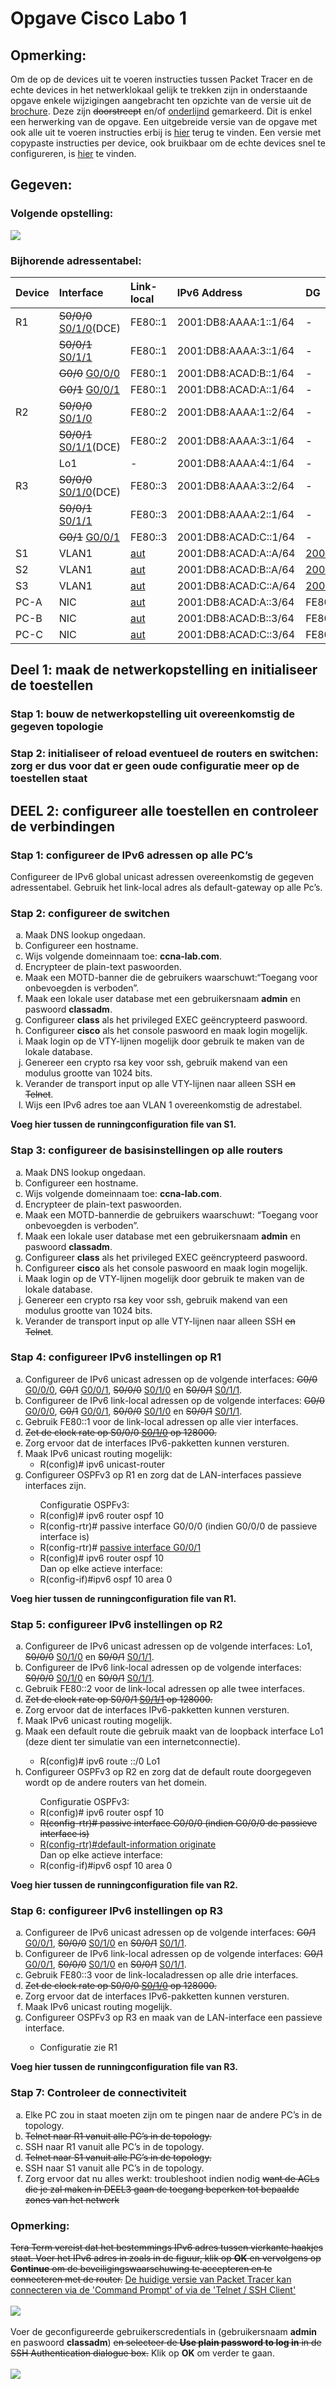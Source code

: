 # Opgave Cisco Labo 1


## Opmerking:
Om de op de devices uit te voeren instructies tussen Packet Tracer en de echte devices in het netwerklokaal gelijk te trekken zijn in onderstaande opgave enkele wijzigingen aangebracht ten opzichte van de versie uit de [brochure](pdf/brochure-sep-2223.pdf). Deze zijn <del>doorstreept</del> en/of <ins>onderlijnd</ins> gemarkeerd. Dit is enkel een herwerking van de opgave. Een uitgebreide versie van de opgave met ook alle uit te voeren instructies erbij is [hier](labo1_instructies.md) terug te vinden. Een versie met copypaste instructies per device, ook bruikbaar om de echte devices snel te configureren, is [hier](labo1_copypaste_instructies.md) te vinden.


## Gegeven:

### Volgende opstelling:
![](img/labo1_opgave_topologie.PNG)

### Bijhorende adressentabel:
| Device | Interface | Link-local | IPv6 Address | DG |
| :-- | :-- | :-- | :-- | :-- |
| R1 | <del>S0/0/0</del> <ins>S0/1/0</ins>(DCE) | FE80::1 | 2001:DB8:AAAA:1::1/64 | - |
| | <del>S0/0/1</del> <ins>S0/1/1</ins> | FE80::1 | 2001:DB8:AAAA:3::1/64 | - |
| | <del>G0/0</del> <ins>G0/0/0</ins> | FE80::1 | 2001:DB8:ACAD:B::1/64 | - |
| | <del>G0/1</del> <ins>G0/0/1</ins> | FE80::1 | 2001:DB8:ACAD:A::1/64 | - |
| R2| <del>S0/0/0</del> <ins>S0/1/0</ins> | FE80::2| 2001:DB8:AAAA:1::2/64 | - |
| | <del>S0/0/1</del> <ins>S0/1/1</ins>(DCE) | FE80::2 | 2001:DB8:AAAA:3::1/64 | - |
| | Lo1 | - | 2001:DB8:AAAA:4::1/64 | - |
| R3 | <del>S0/0/0</del> <ins>S0/1/0</ins>(DCE) | FE80::3 | 2001:DB8:AAAA:3::2/64 | - |
| | <del>S0/0/1</del> <ins>S0/1/1</ins> | FE80::3 | 2001:DB8:AAAA:2::1/64 | - |
| | <del>G0/1</del> <ins>G0/0/1</ins> | FE80::3 | 2001:DB8:ACAD:C::1/64 | - |
| S1 | VLAN1 | <ins>aut</ins> | 2001:DB8:ACAD:A::A/64 | <ins>2001:DB8:ACAD:A::1</ins> |
| S2 | VLAN1 | <ins>aut</ins> | 2001:DB8:ACAD:B::A/64 | <ins>2001:DB8:ACAD:B::1</ins> |
| S3 | VLAN1 | <ins>aut</ins> | 2001:DB8:ACAD:C::A/64 | <ins>2001:DB8:ACAD:C::1</ins> |
| PC-A | NIC | <ins>aut</ins> | 2001:DB8:ACAD:A::3/64 | FE80::1 |
| PC-B | NIC | <ins>aut</ins> | 2001:DB8:ACAD:B::3/64 | FE80::1 |
| PC-C | NIC | <ins>aut</ins> | 2001:DB8:ACAD:C::3/64 | FE80::3 |


## Deel 1: maak de netwerkopstelling en initialiseer de toestellen

### Stap 1: bouw de netwerkopstelling uit overeenkomstig de gegeven topologie

### Stap 2: initialiseer of reload eventueel de routers en switchen: zorg er dus voor dat er geen oude configuratie meer op de toestellen staat


## DEEL 2: configureer alle toestellen en controleer de verbindingen

### Stap 1: configureer de IPv6 adressen op alle PC’s
Configureer  de  IPv6  global  unicast  adressen  overeenkomstig  de  gegeven adressentabel. Gebruik het link-local adres als default-gateway op alle Pc’s.

### Stap 2: configureer de switchen  
<ol type="a">
  <li>Maak DNS lookup ongedaan.</li>
  <li>Configureer een hostname.</li>
  <li>Wijs volgende domeinnaam toe: <strong>ccna-lab.com</strong>.</li>
  <li>Encrypteer de plain-text paswoorden.</li>
  <li>Maak een MOTD-banner die de gebruikers waarschuwt:“Toegang voor onbevoegden is verboden”.</li>
  <li>Maak een lokale user database met een gebruikersnaam <strong>admin</strong> en paswoord <strong>classadm</strong>.</li>
  <li>Configureer <strong>class</strong> als het privileged EXEC geëncrypteerd paswoord.</li>
  <li>Configureer <strong>cisco</strong> als het console paswoord en maak login mogelijk.</li>
  <li>Maak login op de VTY-lijnen mogelijk door gebruik te maken van de lokale database.</li>
  <li>Genereer een crypto rsa key voor ssh, gebruik makend van een modulus grootte van 1024 bits.</li>
  <li>Verander de transport input op alle VTY-lijnen naar alleen SSH <del>en Telnet</del>.</li>
  <li>Wijs een IPv6 adres toe aan VLAN 1 overeenkomstig de adrestabel.</li>
</ol>
<strong>Voeg hier tussen de runningconfiguration file van S1.</strong>

### Stap 3: configureer de basisinstellingen op alle routers
<ol type="a">
  <li>Maak DNS lookup ongedaan.</li>
  <li>Configureer een hostname.</li>
  <li>Wijs volgende domeinnaam toe: <strong>ccna-lab.com</strong>.</li>
  <li>Encrypteer de plain-text paswoorden.</li>
  <li>Maak een MOTD-bannerdie de gebruikers waarschuwt: “Toegang voor onbevoegden is verboden”.</li>
  <li>Maak een lokale user database met een gebruikersnaam <strong>admin</strong> en paswoord <strong>classadm</strong>.</li>
  <li>Configureer <strong>class</strong> als het privileged EXEC geëncrypteerd paswoord.</li>
  <li>Configureer <strong>cisco</strong> als het console paswoord en maak login mogelijk.</li>
  <li>Maak login op de VTY-lijnen mogelijk door gebruik te maken van de lokale database.</li>
  <li>Genereer een crypto rsa key voor ssh, gebruik makend van een modulus grootte van 1024 bits.</li>
  <li>Verander de transport input op alle VTY-lijnen naar alleen SSH <del>en Telnet</del>.</li>
</ol>

### Stap 4: configureer IPv6 instellingen op R1
<ol type="a">
  <li>Configureer de IPv6 unicast adressen op de volgende interfaces: <del>G0/0</del> <ins>G0/0/0</ins>, <del>G0/1</del> <ins>G0/0/1</ins>, <del>S0/0/0</del> <ins>S0/1/0</ins> en <del>S0/0/1</del> <ins>S0/1/1</ins>.</li>
  <li>Configureer de IPv6 link-local adressen op de volgende interfaces: <del>G0/0</del> <ins>G0/0/0</ins>, <del>G0/1</del> <ins>G0/0/1</ins>, <del>S0/0/0</del> <ins>S0/1/0</ins> en <del>S0/0/1</del> <ins>S0/1/1</ins>.</li>
  <li>Gebruik FE80::1 voor de link-local adressen op alle vier interfaces.</li>
  <li><del>Zet de clock rate op <del>S0/0/0</del> <ins>S0/1/0</ins> op 128000.</del></li>
  <li>Zorg ervoor dat de interfaces IPv6-pakketten kunnen versturen.</li>
  <li>Maak IPv6 unicast routing mogelijk:
  <ul>
    <li>R(config)# ipv6 unicast-router</li>
  </ul>
  </li>
  <li>Configureer OSPFv3 op R1 en zorg dat de LAN-interfaces passieve interfaces zijn.</li>
  <ul>
    Configuratie OSPFv3:
    <li>R(config)# ipv6 router ospf 10</li>
    <li>R(config-rtr)# passive interface G0/0/0 (indien G0/0/0 de passieve interface is)</li>
    <li>R(config-rtr)# <ins>passive interface G0/0/1</ins></li>
    <li>R(config)# ipv6 router ospf 10</li>
    Dan op elke actieve interface:
    <li>R(config-if)#ipv6 ospf 10 area 0</li>
  </ul> 
</ol>
<strong>Voeg hier tussen de runningconfiguration file van R1.</strong>

### Stap 5: configureer IPv6 instellingen op R2
<ol type="a">
  <li>Configureer de IPv6 unicast adressen op de volgende interfaces: Lo1, <del>S0/0/0</del> <ins>S0/1/0</ins> en <del>S0/0/1</del> <ins>S0/1/1</ins>.</li>
  <li>Configureer de IPv6 link-local adressen op de volgende interfaces: <del>S0/0/0</del> <ins>S0/1/0</ins> en <del>S0/0/1</del> <ins>S0/1/1</ins>.</li>
  <li>Gebruik FE80::2 voor de link-local adressen op alle twee interfaces.</li>
  <li><del>Zet de clock rate op <del>S0/0/1</del> <ins>S0/1/1</ins> op 128000.</del></li>
  <li>Zorg ervoor dat de interfaces IPv6-pakketten kunnen versturen.</li>
  <li>Maak IPv6 unicast routing mogelijk.</li>
  <li>Maak een default route die gebruik maakt van de loopback interface Lo1 (deze dient ter simulatie van een internetconnectie).</li>
  <ul>
    <li>R(config)# ipv6 route ::/0 Lo1</li>
  </ul>
  <li>Configureer OSPFv3 op R2 en zorg dat de default route doorgegeven wordt op de andere routers van het domein.</li>
  <ul>
    Configuratie OSPFv3:
    <li>R(config)# ipv6 router ospf 10</li>
    <li><del>R(config-rtr)# passive interface G0/0/0 (indien G0/0/0 de passieve interface is)</del></li>
    <li><ins>R(config-rtr)#default-information originate</ins></li>
    Dan op elke actieve interface:
    <li>R(config-if)#ipv6 ospf 10 area 0</li>
  </ul> 
  </ul> 
</ol>
<strong>Voeg hier tussen de runningconfiguration file van R2.</strong>

### Stap 6: configureer IPv6 instellingen op R3
<ol type="a">
  <li>Configureer de IPv6 unicast adressen op de volgende interfaces: <del>G0/1</del> <ins>G0/0/1</ins>, <del>S0/0/0</del> <ins>S0/1/0</ins> en <del>S0/0/1</del> <ins>S0/1/1</ins>.</li>
  <li>Configureer de IPv6 link-local adressen op de volgende interfaces: <del>G0/1</del> <ins>G0/0/1</ins>, <del>S0/0/0</del> <ins>S0/1/0</ins> en <del>S0/0/1</del> <ins>S0/1/1</ins>.</li>
  <li>Gebruik FE80::3 voor de link-localadressen op alle drie interfaces.</li>
  <li><del>Zet de clock rate op <del>S0/0/0</del> <ins>S0/1/0</ins> op 128000.</del></li>
  <li>Zorg ervoor dat de interfaces IPv6-pakketten kunnen versturen.</li>
  <li>Maak IPv6 unicast routing mogelijk.</li>
  <li>Configureer OSPFv3 op R3 en maak van de LAN-interface een passieve interface.</li>
  <ul>
    <li>Configuratie zie R1</li>
  </ul>
</ol>
<strong>Voeg hier tussen de runningconfiguration file van R3.</strong>

### Stap 7: Controleer de connectiviteit
<ol type="a">
  <li>Elke PC zou in staat moeten zijn om te pingen naar de andere PC’s in de topology.</li>
  <li><del>Telnet naar R1 vanuit alle PC’s in de topology.</del></li>
  <li>SSH naar R1 vanuit alle PC’s in de topology.</li>
  <li><del>Telnet naar S1 vanuit alle PC’s in de topology.</del></li>
  <li>SSH naar S1 vanuit alle PC’s in de topology.</li>
  <li>Zorg ervoor dat nu alles werkt: troubleshoot indien nodig <del>want de ACLs die je zal maken in DEEL3 gaan de toegang beperken tot bepaalde zones van het netwerk</del></li>
</ol>

### Opmerking:
<del>Tera Term vereist dat het bestemmings IPv6 adres tussen vierkante haakjes staat. Voer het IPv6 adres in zoals in de figuur, klik op <strong>OK</strong> en vervolgens op <strong>Continue</strong> om de beveiligingswaarschuwing te accepteren en te connecteren met de router.</del> <ins>De huidige versie van Packet Tracer kan connecteren via de 'Command Prompt' of via de 'Telnet / SSH Client'</ins>
</br></br>
![](img/labo1_opgave_teraterm.PNG)
</br></br>
Voer  de  geconfigureerde  gebruikerscredentials  in  (gebruikersnaam <strong>admin</strong> en paswoord <strong>classadm</strong>) <del>en selecteer de <strong>Use plain password to log in</strong> in de SSH Authentication dialogue box.</del> Klik op <strong>OK</strong> om verder te gaan.
</br></br>
![](img/labo1_opgave_ssh.PNG)
</br></br>

